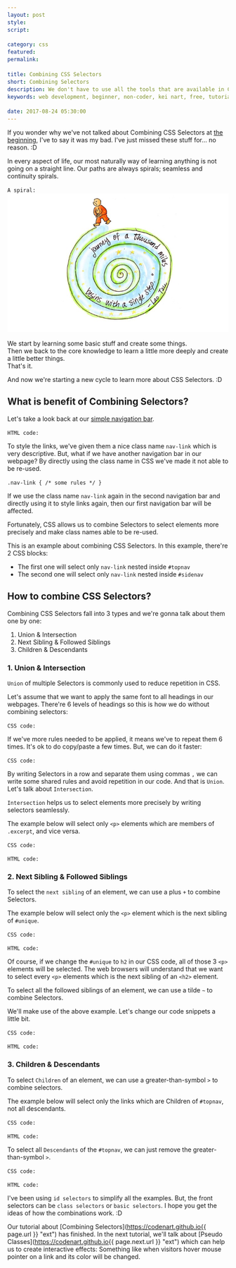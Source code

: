 ```yaml
---
layout: post
style:
script:

category: css
featured:
permalink:

title: Combining CSS Selectors
short: Combining Selectors
description: We don't have to use all the tools that are available in CSS to create a nice website. <br>But, if we have more tools, it means we have more choices. <br>Let's talk more about CSS Selectors.
keywords: web development, beginner, non-coder, kei nart, free, tutorial, coding, programming, code nart, html, css, combine selectors

date: 2017-08-24 05:30:00
---
```


If you wonder why we've not talked about Combining CSS Selectors at
[the beginning](https://codenart.github.io/css/2017/08/24/css-2-selectors-priorities.html "ext"),
I've to say it was my bad. I've just missed these stuff for... no reason. :D  

In every aspect of life, our most naturally way of learning anything is not
going on a straight line. Our paths are always spirals; seamless and
continuity spirals.

`A spiral:`
![spiral](/images/css/7/spiral.jpg)

We start by learning some basic stuff and create some things.  
Then we back to the core knowledge to learn a little more deeply and create a
little better things.  
That's it.

And now we're starting a new cycle to learn more about CSS Selectors. :D

## What is benefit of Combining Selectors?

Let's take a look back at our
[simple navigation bar](https://codenart.github.io/sample/2017/09/03/sample-1-simple-navbar.html#prepare-html-code "ext").

`HTML code:`
<script src="https://gist.github.com/codenart/4d742c66fae65b1b0ac0234b2b7ec023.js">
</script>

To style the links, we've given them a nice class name `nav-link` which is very
descriptive. But, what if we have another navigation bar in our webpage? By
directly using the class name in CSS we've made it not able to be re-used.

`.nav-link { /* some rules */ }`

If we use the class name `nav-link` again in the second navigation bar and
directly using it to style links again, then our first navigation bar will be
affected.

Fortunately, CSS allows us to combine Selectors to select elements more
precisely and make class names able to be re-used.

This is an example about combining CSS Selectors. In this example, there're 2
CSS blocks:

- The first one will select only `nav-link` nested inside `#topnav`
- The second one will select only `nav-link` nested inside `#sidenav`

<script src="https://gist.github.com/codenart/16916b9abe854737abea076a823d38f6.js">
</script>

## How to combine CSS Selectors?

Combining CSS Selectors fall into 3 types and we're gonna talk about them one by one:

1. Union & Intersection
2. Next Sibling & Followed Siblings
3. Children & Descendants

### 1. Union & Intersection

`Union` of multiple Selectors is commonly used to reduce repetition in CSS.

Let's assume that we want to apply the same font to all headings in our webpages.
There're 6 levels of headings so this is how we do without combining selectors:

`CSS code:`
<script src="https://gist.github.com/codenart/f62af0f6a4bf4cdb4855e5b269fae2ac.js">
</script>

If we've more rules needed to be applied, it means we've to repeat them 6 times.
It's ok to do copy/paste a few times. But, we can do it faster:

`CSS code:`
<script src="https://gist.github.com/codenart/4255563daa1cde9ce6d3933d8d0d582f.js">
</script>

By writing Selectors in a row and separate them using commas `,` we can write some
shared rules and avoid repetition in our code. And that is `Union`. Let's talk
about `Intersection`.

`Intersection` helps us to select elements more precisely by writing selectors
seamlessly.

The example below will select only `<p>` elements which are members of `.excerpt`,
and vice versa.

`CSS code:`
<script src="https://gist.github.com/codenart/2a678b174854a7d17bf7f8c107f00378.js">
</script>

`HTML code:`
<script src="https://gist.github.com/codenart/3969495ce5c21164a33a82ce75bd130e.js">
</script>

### 2. Next Sibling & Followed Siblings

To select the `next sibling` of an element, we can use a plus `+` to combine Selectors.

The example below will select only the `<p>` element which is the next sibling
of `#unique`.

`CSS code:`
<script src="https://gist.github.com/codenart/b5e1dc262384199539af6f68f084337b.js">
</script>

`HTML code:`
<script src="https://gist.github.com/codenart/86a8c1f96fe5ffe6f489d89c7ce4cec7.js">
</script>

Of course, if we change the `#unique` to `h2` in our CSS code, all of those 3
`<p>` elements will be selected. The web browsers will understand that we want
to select every `<p>` elements which is the next sibling of an `<h2>` element.

To select all the followed siblings of an element, we can use a tilde `~` to
combine Selectors.

We'll make use of the above example. Let's change our code snippets a little bit.

`CSS code:`
<script src="https://gist.github.com/codenart/8112576504443e7d247b3ea4d20e8614.js">
</script>

`HTML code:`
<script src="https://gist.github.com/codenart/48fc86940f123e429499ad629d283c2c.js">
</script>

### 3. Children & Descendants

To select `Children` of an element, we can use a greater-than-symbol `>` to
combine selectors.

The example below will select only the links which are Children of `#topnav`,
not all descendants.

`CSS code:`
<script src="https://gist.github.com/codenart/198548a99e29f9f299598f8e9e245205.js">
</script>

`HTML code:`
<script src="https://gist.github.com/codenart/6662d2ad9ed814a586d667541161a282.js">
</script>

To select all `Descendants` of the `#topnav`, we can just remove the
greater-than-symbol `>`.

`CSS code:`
<script src="https://gist.github.com/codenart/ceed3366cb3931556ce5f81dfb14b17c.js">
</script>

`HTML code:`
<script src="https://gist.github.com/codenart/41ed191731484930e63d9a340aa8d8d3.js">
</script>

I've been using `id selectors` to simplify all the examples. But, the front
selectors can be `class selectors` or `basic selectors`. I hope you get the
ideas of how the combinations work. :D

Our tutorial about
[Combining Selectors](https://codenart.github.io{{ page.url }} "ext") has finished.
In the next tutorial, we'll talk about
[Pseudo Classes](https://codenart.github.io{{ page.next.url }} "ext") which
can help us to create interactive effects: Something like when visitors hover
mouse pointer on a link and its color will be changed.
